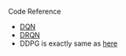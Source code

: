 Code Reference

* [DQN](https://hunkim.github.io/ml)
* [DRQN](https://medium.com/emergent-future/simple-reinforcement-learning-with-tensorflow-part-6-partial-observability-and-deep-recurrent-q-68463e9aeefc) 
* DDPG is exactly same as [here](https://github.com/songrotek/DDPG) 
